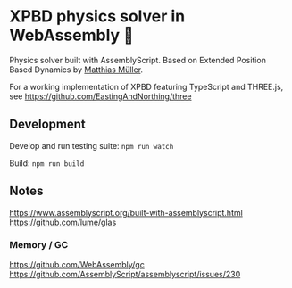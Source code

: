 # XPBD physics solver in WebAssembly 🚀
Physics solver built with AssemblyScript. Based on Extended Position Based Dynamics by [Matthias Müller](https://github.com/matthias-research).

For a working implementation of XPBD featuring TypeScript and THREE.js, see https://github.com/EastingAndNorthing/three 

## Development
Develop and run testing suite: `npm run watch`

Build: `npm run build`

## Notes
https://www.assemblyscript.org/built-with-assemblyscript.html
https://github.com/lume/glas

### Memory / GC
https://github.com/WebAssembly/gc
https://github.com/AssemblyScript/assemblyscript/issues/230
